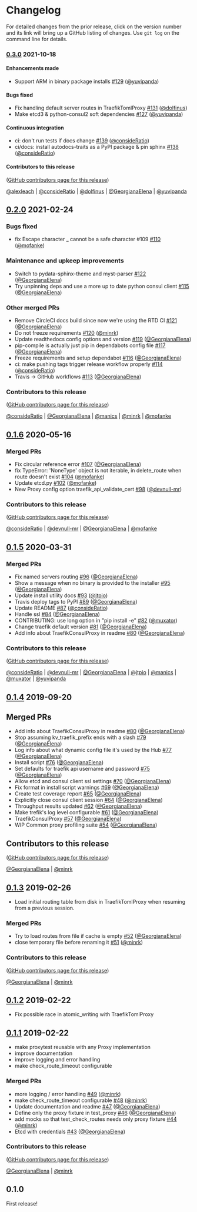 # Changelog

For detailed changes from the prior release, click on the version number
and its link will bring up a GitHub listing of changes. Use `git log` on
the command line for details.

### [0.3.0](https://github.com/jupyterhub/traefik-proxy/compare/0.2.0...0.3.0) 2021-10-18

#### Enhancements made

- Support ARM in binary package installs [#129](https://github.com/jupyterhub/traefik-proxy/pull/129) ([@yuvipanda](https://github.com/yuvipanda))

#### Bugs fixed

- Fix handling default server routes in TraefikTomlProxy [#131](https://github.com/jupyterhub/traefik-proxy/pull/131) ([@dolfinus](https://github.com/dolfinus))
- Make etcd3 & python-consul2 soft dependencies [#127](https://github.com/jupyterhub/traefik-proxy/pull/127) ([@yuvipanda](https://github.com/yuvipanda))

#### Continuous integration

- ci: don't run tests if docs change [#139](https://github.com/jupyterhub/traefik-proxy/pull/139) ([@consideRatio](https://github.com/consideRatio))
- ci/docs: install autodocs-traits as a PyPI package & pin sphinx [#138](https://github.com/jupyterhub/traefik-proxy/pull/138) ([@consideRatio](https://github.com/consideRatio))

#### Contributors to this release

([GitHub contributors page for this release](https://github.com/jupyterhub/traefik-proxy/graphs/contributors?from=2021-02-24&to=2021-10-18&type=c))

[@alexleach](https://github.com/search?q=repo%3Ajupyterhub%2Ftraefik-proxy+involves%3Aalexleach+updated%3A2021-02-24..2021-10-18&type=Issues) | [@consideRatio](https://github.com/search?q=repo%3Ajupyterhub%2Ftraefik-proxy+involves%3AconsideRatio+updated%3A2021-02-24..2021-10-18&type=Issues) | [@dolfinus](https://github.com/search?q=repo%3Ajupyterhub%2Ftraefik-proxy+involves%3Adolfinus+updated%3A2021-02-24..2021-10-18&type=Issues) | [@GeorgianaElena](https://github.com/search?q=repo%3Ajupyterhub%2Ftraefik-proxy+involves%3AGeorgianaElena+updated%3A2021-02-24..2021-10-18&type=Issues) | [@yuvipanda](https://github.com/search?q=repo%3Ajupyterhub%2Ftraefik-proxy+involves%3Ayuvipanda+updated%3A2021-02-24..2021-10-18&type=Issues)

## [0.2.0](https://github.com/jupyterhub/traefik-proxy/compare/0.1.6...0.2.0) 2021-02-24

### Bugs fixed

- fix Escape character \_ cannot be a safe character #109 [#110](https://github.com/jupyterhub/traefik-proxy/pull/110) ([@mofanke](https://github.com/mofanke))

### Maintenance and upkeep improvements

- Switch to pydata-sphinx-theme and myst-parser [#122](https://github.com/jupyterhub/traefik-proxy/pull/122) ([@GeorgianaElena](https://github.com/GeorgianaElena))
- Try unpinning deps and use a more up to date python consul client [#115](https://github.com/jupyterhub/traefik-proxy/pull/115) ([@GeorgianaElena](https://github.com/GeorgianaElena))

### Other merged PRs

- Remove CircleCI docs build since now we're using the RTD CI [#121](https://github.com/jupyterhub/traefik-proxy/pull/121) ([@GeorgianaElena](https://github.com/GeorgianaElena))
- Do not freeze requirements [#120](https://github.com/jupyterhub/traefik-proxy/pull/120) ([@minrk](https://github.com/minrk))
- Update readthedocs config options and version [#119](https://github.com/jupyterhub/traefik-proxy/pull/119) ([@GeorgianaElena](https://github.com/GeorgianaElena))
- pip-compile is actually just pip in dependabots config file [#117](https://github.com/jupyterhub/traefik-proxy/pull/117) ([@GeorgianaElena](https://github.com/GeorgianaElena))
- Freeze requirements and setup dependabot [#116](https://github.com/jupyterhub/traefik-proxy/pull/116) ([@GeorgianaElena](https://github.com/GeorgianaElena))
- ci: make pushing tags trigger release workflow properly [#114](https://github.com/jupyterhub/traefik-proxy/pull/114) ([@consideRatio](https://github.com/consideRatio))
- Travis -> GitHub workflows [#113](https://github.com/jupyterhub/traefik-proxy/pull/113) ([@GeorgianaElena](https://github.com/GeorgianaElena))

### Contributors to this release

([GitHub contributors page for this release](https://github.com/jupyterhub/traefik-proxy/graphs/contributors?from=2020-05-16&to=2021-02-24&type=c))

[@consideRatio](https://github.com/search?q=repo%3Ajupyterhub%2Ftraefik-proxy+involves%3AconsideRatio+updated%3A2020-05-16..2021-02-24&type=Issues) | [@GeorgianaElena](https://github.com/search?q=repo%3Ajupyterhub%2Ftraefik-proxy+involves%3AGeorgianaElena+updated%3A2020-05-16..2021-02-24&type=Issues) | [@manics](https://github.com/search?q=repo%3Ajupyterhub%2Ftraefik-proxy+involves%3Amanics+updated%3A2020-05-16..2021-02-24&type=Issues) | [@minrk](https://github.com/search?q=repo%3Ajupyterhub%2Ftraefik-proxy+involves%3Aminrk+updated%3A2020-05-16..2021-02-24&type=Issues) | [@mofanke](https://github.com/search?q=repo%3Ajupyterhub%2Ftraefik-proxy+involves%3Amofanke+updated%3A2020-05-16..2021-02-24&type=Issues)

## [0.1.6](https://github.com/jupyterhub/traefik-proxy/compare/0.1.5...0.1.6) 2020-05-16

### Merged PRs

- Fix circular reference error [#107](https://github.com/jupyterhub/traefik-proxy/pull/107) ([@GeorgianaElena](https://github.com/GeorgianaElena))
- fix TypeError: 'NoneType' object is not iterable, in delete_route when route doesn't exist [#104](https://github.com/jupyterhub/traefik-proxy/pull/104) ([@mofanke](https://github.com/mofanke))
- Update etcd.py [#102](https://github.com/jupyterhub/traefik-proxy/pull/102) ([@mofanke](https://github.com/mofanke))
- New Proxy config option traefik_api_validate_cert [#98](https://github.com/jupyterhub/traefik-proxy/pull/98) ([@devnull-mr](https://github.com/devnull-mr))

### Contributors to this release

([GitHub contributors page for this release](https://github.com/jupyterhub/traefik-proxy/graphs/contributors?from=2020-03-31&to=2020-05-16&type=c))

[@consideRatio](https://github.com/search?q=repo%3Ajupyterhub%2Ftraefik-proxy+involves%3AconsideRatio+updated%3A2020-03-31..2020-05-16&type=Issues) | [@devnull-mr](https://github.com/search?q=repo%3Ajupyterhub%2Ftraefik-proxy+involves%3Adevnull-mr+updated%3A2020-03-31..2020-05-16&type=Issues) | [@GeorgianaElena](https://github.com/search?q=repo%3Ajupyterhub%2Ftraefik-proxy+involves%3AGeorgianaElena+updated%3A2020-03-31..2020-05-16&type=Issues) | [@mofanke](https://github.com/search?q=repo%3Ajupyterhub%2Ftraefik-proxy+involves%3Amofanke+updated%3A2020-03-31..2020-05-16&type=Issues)

## [0.1.5](https://github.com/jupyterhub/traefik-proxy/compare/0.1.4...0.1.5) 2020-03-31

### Merged PRs

- Fix named servers routing [#96](https://github.com/jupyterhub/traefik-proxy/pull/96) ([@GeorgianaElena](https://github.com/GeorgianaElena))
- Show a message when no binary is provided to the installer [#95](https://github.com/jupyterhub/traefik-proxy/pull/95) ([@GeorgianaElena](https://github.com/GeorgianaElena))
- Update install utility docs [#93](https://github.com/jupyterhub/traefik-proxy/pull/93) ([@jtpio](https://github.com/jtpio))
- Travis deploy tags to PyPI [#89](https://github.com/jupyterhub/traefik-proxy/pull/89) ([@GeorgianaElena](https://github.com/GeorgianaElena))
- Update README [#87](https://github.com/jupyterhub/traefik-proxy/pull/87) ([@consideRatio](https://github.com/consideRatio))
- Handle ssl [#84](https://github.com/jupyterhub/traefik-proxy/pull/84) ([@GeorgianaElena](https://github.com/GeorgianaElena))
- CONTRIBUTING: use long option in "pip install -e" [#82](https://github.com/jupyterhub/traefik-proxy/pull/82) ([@muxator](https://github.com/muxator))
- Change traefik default version [#81](https://github.com/jupyterhub/traefik-proxy/pull/81) ([@GeorgianaElena](https://github.com/GeorgianaElena))
- Add info about TraefikConsulProxy in readme [#80](https://github.com/jupyterhub/traefik-proxy/pull/80) ([@GeorgianaElena](https://github.com/GeorgianaElena))

### Contributors to this release

([GitHub contributors page for this release](https://github.com/jupyterhub/traefik-proxy/graphs/contributors?from=2019-09-20&to=2020-03-31&type=c))

[@consideRatio](https://github.com/search?q=repo%3Ajupyterhub%2Ftraefik-proxy+involves%3AconsideRatio+updated%3A2019-09-20..2020-03-31&type=Issues) | [@devnull-mr](https://github.com/search?q=repo%3Ajupyterhub%2Ftraefik-proxy+involves%3Adevnull-mr+updated%3A2019-09-20..2020-03-31&type=Issues) | [@GeorgianaElena](https://github.com/search?q=repo%3Ajupyterhub%2Ftraefik-proxy+involves%3AGeorgianaElena+updated%3A2019-09-20..2020-03-31&type=Issues) | [@jtpio](https://github.com/search?q=repo%3Ajupyterhub%2Ftraefik-proxy+involves%3Ajtpio+updated%3A2019-09-20..2020-03-31&type=Issues) | [@manics](https://github.com/search?q=repo%3Ajupyterhub%2Ftraefik-proxy+involves%3Amanics+updated%3A2019-09-20..2020-03-31&type=Issues) | [@muxator](https://github.com/search?q=repo%3Ajupyterhub%2Ftraefik-proxy+involves%3Amuxator+updated%3A2019-09-20..2020-03-31&type=Issues) | [@yuvipanda](https://github.com/search?q=repo%3Ajupyterhub%2Ftraefik-proxy+involves%3Ayuvipanda+updated%3A2019-09-20..2020-03-31&type=Issues)

## [0.1.4](https://github.com/jupyterhub/traefik-proxy/compare/0.1.3...0.1.4) 2019-09-20

## Merged PRs

- Add info about TraefikConsulProxy in readme [#80](https://github.com/jupyterhub/traefik-proxy/pull/80) ([@GeorgianaElena](https://github.com/GeorgianaElena))
- Stop assuming kv_traefik_prefix ends with a slash [#79](https://github.com/jupyterhub/traefik-proxy/pull/79) ([@GeorgianaElena](https://github.com/GeorgianaElena))
- Log info about what dynamic config file it's used by the Hub [#77](https://github.com/jupyterhub/traefik-proxy/pull/77) ([@GeorgianaElena](https://github.com/GeorgianaElena))
- Install script [#76](https://github.com/jupyterhub/traefik-proxy/pull/76) ([@GeorgianaElena](https://github.com/GeorgianaElena))
- Set defaults for traefik api username and password [#75](https://github.com/jupyterhub/traefik-proxy/pull/75) ([@GeorgianaElena](https://github.com/GeorgianaElena))
- Allow etcd and consul client ssl settings [#70](https://github.com/jupyterhub/traefik-proxy/pull/70) ([@GeorgianaElena](https://github.com/GeorgianaElena))
- Fix format in install script warnings [#69](https://github.com/jupyterhub/traefik-proxy/pull/69) ([@GeorgianaElena](https://github.com/GeorgianaElena))
- Create test coverage report [#65](https://github.com/jupyterhub/traefik-proxy/pull/65) ([@GeorgianaElena](https://github.com/GeorgianaElena))
- Explicitly close consul client session [#64](https://github.com/jupyterhub/traefik-proxy/pull/64) ([@GeorgianaElena](https://github.com/GeorgianaElena))
- Throughput results updated [#62](https://github.com/jupyterhub/traefik-proxy/pull/62) ([@GeorgianaElena](https://github.com/GeorgianaElena))
- Make trefik's log level configurable [#61](https://github.com/jupyterhub/traefik-proxy/pull/61) ([@GeorgianaElena](https://github.com/GeorgianaElena))
- TraefikConsulProxy [#57](https://github.com/jupyterhub/traefik-proxy/pull/57) ([@GeorgianaElena](https://github.com/GeorgianaElena))
- WIP Common proxy profiling suite [#54](https://github.com/jupyterhub/traefik-proxy/pull/54) ([@GeorgianaElena](https://github.com/GeorgianaElena))

## Contributors to this release

([GitHub contributors page for this release](https://github.com/jupyterhub/traefik-proxy/graphs/contributors?from=2019-02-26&to=2019-09-20&type=c))

[@GeorgianaElena](https://github.com/search?q=repo%3Ajupyterhub%2Ftraefik-proxy+involves%3AGeorgianaElena+updated%3A2019-02-26..2019-09-20&type=Issues) | [@minrk](https://github.com/search?q=repo%3Ajupyterhub%2Ftraefik-proxy+involves%3Aminrk+updated%3A2019-02-26..2019-09-20&type=Issues)

## [0.1.3](https://github.com/jupyterhub/traefik-proxy/compare/0.1.2...0.1.3) 2019-02-26

- Load initial routing table from disk in TraefikTomlProxy when resuming from a previous session.

### Merged PRs

- Try to load routes from file if cache is empty [#52](https://github.com/jupyterhub/traefik-proxy/pull/52) ([@GeorgianaElena](https://github.com/GeorgianaElena))
- close temporary file before renaming it [#51](https://github.com/jupyterhub/traefik-proxy/pull/51) ([@minrk](https://github.com/minrk))

### Contributors to this release

([GitHub contributors page for this release](https://github.com/jupyterhub/traefik-proxy/graphs/contributors?from=2019-02-22&to=2019-02-26&type=c))

[@GeorgianaElena](https://github.com/search?q=repo%3Ajupyterhub%2Ftraefik-proxy+involves%3AGeorgianaElena+updated%3A2019-02-22..2019-02-26&type=Issues) | [@minrk](https://github.com/search?q=repo%3Ajupyterhub%2Ftraefik-proxy+involves%3Aminrk+updated%3A2019-02-22..2019-02-26&type=Issues)

## [0.1.2](https://github.com/jupyterhub/traefik-proxy/compare/0.1.1...0.1.2) 2019-02-22

- Fix possible race in atomic_writing with TraefikTomlProxy

## [0.1.1](https://github.com/jupyterhub/traefik-proxy/compare/0.1.0...0.1.1) 2019-02-22

- make proxytest reusable with any Proxy implementation
- improve documentation
- improve logging and error handling
- make check_route_timeout configurable

### Merged PRs

- more logging / error handling [#49](https://github.com/jupyterhub/traefik-proxy/pull/49) ([@minrk](https://github.com/minrk))
- make check_route_timeout configurable [#48](https://github.com/jupyterhub/traefik-proxy/pull/48) ([@minrk](https://github.com/minrk))
- Update documentation and readme [#47](https://github.com/jupyterhub/traefik-proxy/pull/47) ([@GeorgianaElena](https://github.com/GeorgianaElena))
- Define only the proxy fixture in test_proxy [#46](https://github.com/jupyterhub/traefik-proxy/pull/46) ([@GeorgianaElena](https://github.com/GeorgianaElena))
- add mocks so that test_check_routes needs only proxy fixture [#44](https://github.com/jupyterhub/traefik-proxy/pull/44) ([@minrk](https://github.com/minrk))
- Etcd with credentials [#43](https://github.com/jupyterhub/traefik-proxy/pull/43) ([@GeorgianaElena](https://github.com/GeorgianaElena))

### Contributors to this release

([GitHub contributors page for this release](https://github.com/jupyterhub/traefik-proxy/graphs/contributors?from=2019-02-19&to=2019-02-22&type=c))

[@GeorgianaElena](https://github.com/search?q=repo%3Ajupyterhub%2Ftraefik-proxy+involves%3AGeorgianaElena+updated%3A2019-02-19..2019-02-22&type=Issues) | [@minrk](https://github.com/search?q=repo%3Ajupyterhub%2Ftraefik-proxy+involves%3Aminrk+updated%3A2019-02-19..2019-02-22&type=Issues)

## 0.1.0

First release!
